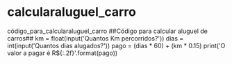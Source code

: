 # calcularaluguel_carro
código_para_calcularaluguel_carro
##Código para calcular aluguel de carros##
km = float(input('Quantos Km percorridos?'))
dias = int(input('Quantos dias alugados?'))
pago = (dias * 60) + (km * 0.15)
print('O valor a pagar é R${:.2f}'.format(pago))

